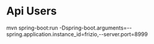 # Api Users

mvn spring-boot:run -Dspring-boot.arguments=--spring.application.instance_id=frizio,--server.port=8999
